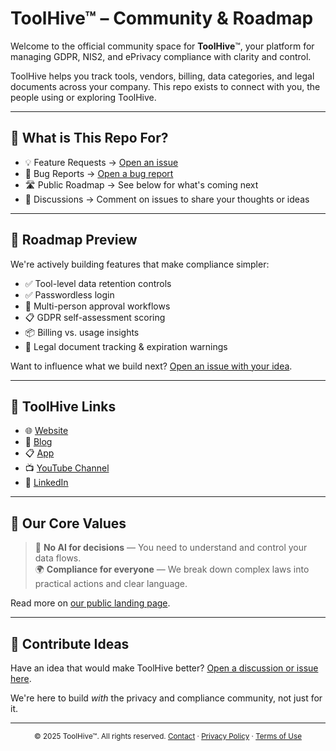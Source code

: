 # ToolHive™ – Community & Roadmap

Welcome to the official community space for **ToolHive**™, your platform for managing GDPR, NIS2, and ePrivacy compliance with clarity and control.

ToolHive helps you track tools, vendors, billing, data categories, and legal documents across your company. This repo exists to connect with you, the people using or exploring ToolHive.

---

## 💬 What is This Repo For?

- 💡 Feature Requests → [Open an issue](https://github.com/ToolHive/toolhive/issues/new?template=feature_request.md)
- 🔧 Bug Reports → [Open a bug report](https://github.com/ToolHive/toolhive/issues/new?template=bug_report.md)
- 🛣 Public Roadmap → See below for what's coming next
- 🧠 Discussions → Comment on issues to share your thoughts or ideas

---

## 🔮 Roadmap Preview

We're actively building features that make compliance simpler:

- ✅ Tool-level data retention controls
- ✅ Passwordless login
- 🔄 Multi-person approval workflows
- 📋 GDPR self-assessment scoring
- 📦 Billing vs. usage insights
- 📁 Legal document tracking & expiration warnings

Want to influence what we build next? [Open an issue with your idea](https://github.com/ToolHive/toolhive/issues/new).

---

## 🔗 ToolHive Links

- 🌐 [Website](https://toolhive.io)
- 📰 [Blog](https://toolhive.io/blog)
- 📋 [App](https://toolhive.app)
- 📺 [YouTube Channel](https://www.youtube.com/@toolhive)
- 💼 [LinkedIn](https://www.linkedin.com/company/toolhive)

---

## 💛 Our Core Values

> 🧠 **No AI for decisions** — You need to understand and control your data flows.  
> 🌍 **Compliance for everyone** — We break down complex laws into practical actions and clear language.

Read more on [our public landing page](https://toolhive.github.io).

---

## 🙌 Contribute Ideas

Have an idea that would make ToolHive better? [Open a discussion or issue here](https://github.com/ToolHive/toolhive/issues).

We're here to build *with* the privacy and compliance community, not just for it.

---

<p align="center">
  <small>
    © 2025 ToolHive™. All rights reserved.  
    <a href="https://toolhive.io/en/contact">Contact</a> · 
    <a href="https://toolhive.io/en/privacy">Privacy Policy</a> · 
    <a href="https://toolhive.io/en/legal">Terms of Use</a>
  </small>
</p>
